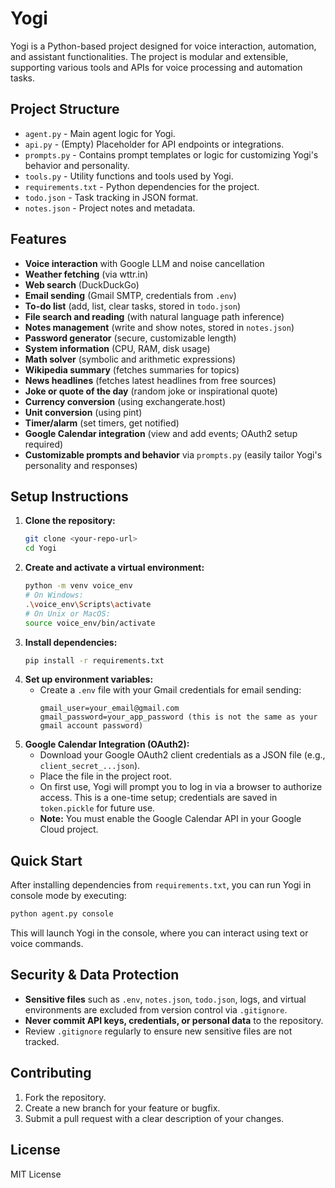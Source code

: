 # Yogi

Yogi is a Python-based project designed for voice interaction, automation, and assistant functionalities. The project is modular and extensible, supporting various tools and APIs for voice processing and automation tasks.

## Project Structure

- `agent.py` - Main agent logic for Yogi.
- `api.py` - (Empty) Placeholder for API endpoints or integrations.
- `prompts.py` - Contains prompt templates or logic for customizing Yogi's behavior and personality.
- `tools.py` - Utility functions and tools used by Yogi.
- `requirements.txt` - Python dependencies for the project.
- `todo.json` - Task tracking in JSON format.
- `notes.json` - Project notes and metadata.

## Features

- **Voice interaction** with Google LLM and noise cancellation
- **Weather fetching** (via wttr.in)
- **Web search** (DuckDuckGo)
- **Email sending** (Gmail SMTP, credentials from `.env`)
- **To-do list** (add, list, clear tasks, stored in `todo.json`)
- **File search and reading** (with natural language path inference)
- **Notes management** (write and show notes, stored in `notes.json`)
- **Password generator** (secure, customizable length)
- **System information** (CPU, RAM, disk usage)
- **Math solver** (symbolic and arithmetic expressions)
- **Wikipedia summary** (fetches summaries for topics)
- **News headlines** (fetches latest headlines from free sources)
- **Joke or quote of the day** (random joke or inspirational quote)
- **Currency conversion** (using exchangerate.host)
- **Unit conversion** (using pint)
- **Timer/alarm** (set timers, get notified)
- **Google Calendar integration** (view and add events; OAuth2 setup required)
- **Customizable prompts and behavior** via `prompts.py` (easily tailor Yogi's personality and responses)

## Setup Instructions

1. **Clone the repository:**
   ```sh
   git clone <your-repo-url>
   cd Yogi
   ```
2. **Create and activate a virtual environment:**
   ```sh
   python -m venv voice_env
   # On Windows:
   .\voice_env\Scripts\activate
   # On Unix or MacOS:
   source voice_env/bin/activate
   ```
3. **Install dependencies:**
   ```sh
   pip install -r requirements.txt
   ```
4. **Set up environment variables:**
   - Create a `.env` file with your Gmail credentials for email sending:
     ```env
     gmail_user=your_email@gmail.com
     gmail_password=your_app_password (this is not the same as your gmail account password)
     ```
5. **Google Calendar Integration (OAuth2):**
   - Download your Google OAuth2 client credentials as a JSON file (e.g., `client_secret_...json`).
   - Place the file in the project root.
   - On first use, Yogi will prompt you to log in via a browser to authorize access. This is a one-time setup; credentials are saved in `token.pickle` for future use.
   - **Note:** You must enable the Google Calendar API in your Google Cloud project.

## Quick Start

After installing dependencies from `requirements.txt`, you can run Yogi in console mode by executing:

```sh
python agent.py console
```

This will launch Yogi in the console, where you can interact using text or voice commands.

## Security & Data Protection

- **Sensitive files** such as `.env`, `notes.json`, `todo.json`, logs, and virtual environments are excluded from version control via `.gitignore`.
- **Never commit API keys, credentials, or personal data** to the repository.
- Review `.gitignore` regularly to ensure new sensitive files are not tracked.

## Contributing

1. Fork the repository.
2. Create a new branch for your feature or bugfix.
3. Submit a pull request with a clear description of your changes.

## License
MIT License


